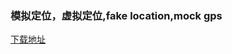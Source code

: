 <h3>模拟定位，虚拟定位,fake location,mock gps</h3>

<a href="https://github.com/ChenGuoqing1001/MockLocation/releases" target="_blank">下载地址</a>
